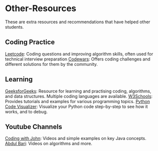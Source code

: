 # Other-Resources
These are extra resources and recommendations that have helped other students.

## Coding Practice
[Leetcode](https://leetcode.com/): Coding questions and improving algorithm skills, often used for technical interview preparation
[Codewars](https://www.codewars.com/): Offers coding challenges and different solutions for them by the community.

## Learning
[GeeksforGeeks](https://www.geeksforgeeks.org/): Resource for learning and practising coding, algorithms, and data structures. Multiple coding languages are available.
[W3Schools](https://www.w3schools.com/): Provides tutorials and examples for various programming topics.
[Python Code Visualizer](https://pythontutor.com/visualize.html): Visualize your Python code step-by-step to see how it works, and to debug.

## Youtube Channels
[Coding with John](https://www.youtube.com/@CodingWithJohn): Videos and simple examples on key Java concepts. 
[Abdul Bari](https://www.youtube.com/@abdul_bari): Videos on algorithms and more.

